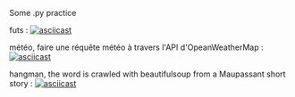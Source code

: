 
Some .py practice




futs : [![asciicast](https://asciinema.org/a/64syx7lyh3nahoji4ft7b30tn.png)](https://asciinema.org/a/64syx7lyh3nahoji4ft7b30tn)

météo, faire une réquête météo à travers l'API d'OpeanWeatherMap :
[![asciicast](https://asciinema.org/a/8w3lm12b1u6beibiqv5dmv97p.png)](https://asciinema.org/a/8w3lm12b1u6beibiqv5dmv97p)

hangman, the word is crawled with beautifulsoup from a Maupassant short story :
[![asciicast](https://asciinema.org/a/4c4dqpwia59qlaxdu7muvb7nw.png)](https://asciinema.org/a/4c4dqpwia59qlaxdu7muvb7nw)
